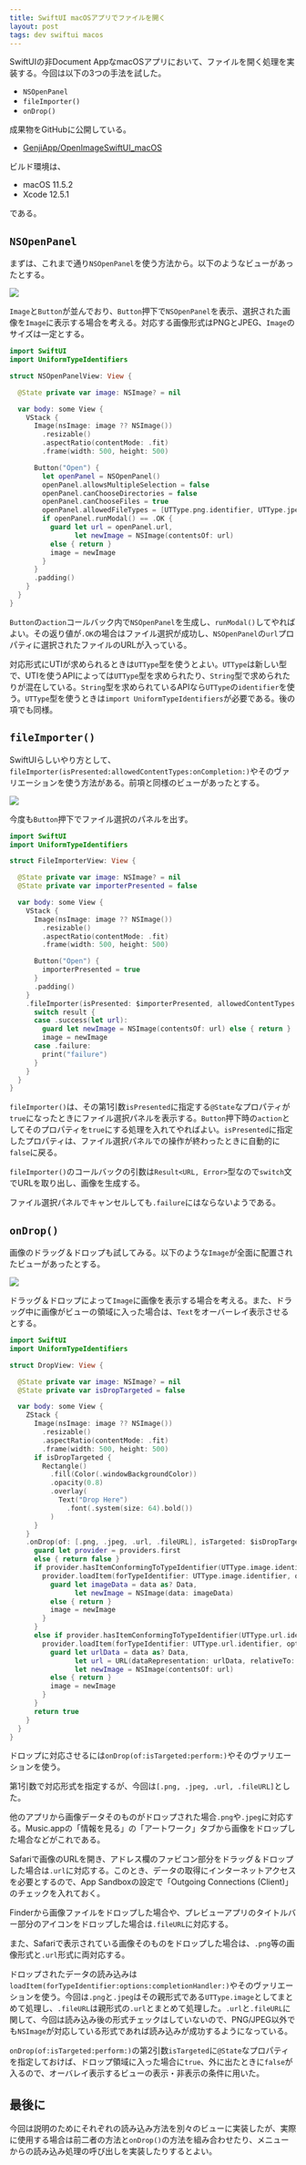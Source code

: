 ```yaml
---
title: SwiftUI macOSアプリでファイルを開く
layout: post
tags: dev swiftui macos
---
```


SwiftUIの非Document AppなmacOSアプリにおいて、ファイルを開く処理を実装する。今回は以下の3つの手法を試した。

- `NSOpenPanel`
- `fileImporter()`
- `onDrop()`

成果物をGitHubに公開している。

- [GenjiApp/OpenImageSwiftUI_macOS](https://github.com/GenjiApp/OpenImageSwiftUI_macOS)

ビルド環境は、

- macOS 11.5.2
- Xcode 12.5.1

である。

## `NSOpenPanel`

まずは、これまで通り`NSOpenPanel`を使う方法から。以下のようなビューがあったとする。

![](/blog/img/20210906/01-view.png)

`Image`と`Button`が並んでおり、`Button`押下で`NSOpenPanel`を表示、選択された画像を`Image`に表示する場合を考える。対応する画像形式はPNGとJPEG、`Image`のサイズは一定とする。

```swift
import SwiftUI
import UniformTypeIdentifiers

struct NSOpenPanelView: View {

  @State private var image: NSImage? = nil

  var body: some View {
    VStack {
      Image(nsImage: image ?? NSImage())
        .resizable()
        .aspectRatio(contentMode: .fit)
        .frame(width: 500, height: 500)

      Button("Open") {
        let openPanel = NSOpenPanel()
        openPanel.allowsMultipleSelection = false
        openPanel.canChooseDirectories = false
        openPanel.canChooseFiles = true
        openPanel.allowedFileTypes = [UTType.png.identifier, UTType.jpeg.identifier]
        if openPanel.runModal() == .OK {
          guard let url = openPanel.url,
                let newImage = NSImage(contentsOf: url)
          else { return }
          image = newImage
        }
      }
      .padding()
    }
  }
}
```

`Button`の`action`コールバック内で`NSOpenPanel`を生成し、`runModal()`してやればよい。その返り値が`.OK`の場合はファイル選択が成功し、`NSOpenPanel`の`url`プロパティに選択されたファイルのURLが入っている。

対応形式にUTIが求められるときは`UTType`型を使うとよい。`UTType`は新しい型で、UTIを使うAPIによっては`UTType`型を求められたり、`String`型で求められたりが混在している。`String`型を求められているAPIなら`UTType`の`identifier`を使う。`UTType`型を使うときは`import UniformTypeIdentifiers`が必要である。後の項でも同様。

## `fileImporter()`

SwiftUIらしいやり方として、`fileImporter(isPresented:allowedContentTypes:onCompletion:)`やそのヴァリエーションを使う方法がある。前項と同様のビューがあったとする。

![](/blog/img/20210906/01-view.png)

今度も`Button`押下でファイル選択のパネルを出す。

```swift
import SwiftUI
import UniformTypeIdentifiers

struct FileImporterView: View {

  @State private var image: NSImage? = nil
  @State private var importerPresented = false

  var body: some View {
    VStack {
      Image(nsImage: image ?? NSImage())
        .resizable()
        .aspectRatio(contentMode: .fit)
        .frame(width: 500, height: 500)

      Button("Open") {
        importerPresented = true
      }
      .padding()
    }
    .fileImporter(isPresented: $importerPresented, allowedContentTypes: [.png, .jpeg]) { result in
      switch result {
      case .success(let url):
        guard let newImage = NSImage(contentsOf: url) else { return }
        image = newImage
      case .failure:
        print("failure")
      }
    }
  }
}
```

`fileImporter()`は、その第1引数`isPresented`に指定する`@State`なプロパティが`true`になったときにファイル選択パネルを表示する。`Button`押下時の`action`としてそのプロパティを`true`にする処理を入れてやればよい。`isPresented`に指定したプロパティは、ファイル選択パネルでの操作が終わったときに自動的に`false`に戻る。

`fileImporter()`のコールバックの引数は`Result<URL, Error>`型なので`switch`文でURLを取り出し、画像を生成する。

ファイル選択パネルでキャンセルしても`.failure`にはならないようである。

## `onDrop()`

画像のドラッグ＆ドロップも試してみる。以下のような`Image`が全面に配置されたビューがあったとする。

![](/blog/img/20210906/02-drop-overlay.gif)

ドラッグ＆ドロップによって`Image`に画像を表示する場合を考える。また、ドラッグ中に画像がビューの領域に入った場合は、`Text`をオーバーレイ表示させるとする。

```swift
import SwiftUI
import UniformTypeIdentifiers

struct DropView: View {

  @State private var image: NSImage? = nil
  @State private var isDropTargeted = false

  var body: some View {
    ZStack {
      Image(nsImage: image ?? NSImage())
        .resizable()
        .aspectRatio(contentMode: .fit)
        .frame(width: 500, height: 500)
      if isDropTargeted {
        Rectangle()
          .fill(Color(.windowBackgroundColor))
          .opacity(0.8)
          .overlay(
            Text("Drop Here")
              .font(.system(size: 64).bold())
          )
      }
    }
    .onDrop(of: [.png, .jpeg, .url, .fileURL], isTargeted: $isDropTargeted) { providers in
      guard let provider = providers.first
      else { return false }
      if provider.hasItemConformingToTypeIdentifier(UTType.image.identifier) {
        provider.loadItem(forTypeIdentifier: UTType.image.identifier, options: nil) { data, error in
          guard let imageData = data as? Data,
                let newImage = NSImage(data: imageData)
          else { return }
          image = newImage
        }
      }
      else if provider.hasItemConformingToTypeIdentifier(UTType.url.identifier) {
        provider.loadItem(forTypeIdentifier: UTType.url.identifier, options: nil) { data, error in
          guard let urlData = data as? Data,
                let url = URL(dataRepresentation: urlData, relativeTo: nil),
                let newImage = NSImage(contentsOf: url)
          else { return }
          image = newImage
        }
      }
      return true
    }
  }
}
```

ドロップに対応させるには`onDrop(of:isTargeted:perform:)`やそのヴァリエーションを使う。

第1引数で対応形式を指定するが、今回は`[.png, .jpeg, .url, .fileURL]`とした。

他のアプリから画像データそのものがドロップされた場合`.png`や`.jpeg`に対応する。Music.appの「情報を見る」の「アートワーク」タブから画像をドロップした場合などがこれである。

Safariで画像のURLを開き、アドレス欄のファビコン部分をドラッグ＆ドロップした場合は`.url`に対応する。このとき、データの取得にインターネットアクセスを必要とするので、App Sandboxの設定で「Outgoing Connections (Client)」のチェックを入れておく。

Finderから画像ファイルをドロップした場合や、プレビューアプリのタイトルバー部分のアイコンをドロップした場合は`.fileURL`に対応する。

また、Safariで表示されている画像そのものをドロップした場合は、`.png`等の画像形式と`.url`形式に両対応する。

ドロップされたデータの読み込みは`loadItem(forTypeIdentifier:options:completionHandler:)`やそのヴァリエーションを使う。今回は`.png`と`.jpeg`はその親形式である`UTType.image`としてまとめて処理し、`.fileURL`は親形式の`.url`とまとめて処理した。`.url`と`.fileURL`に関して、今回は読み込み後の形式チェックはしていないので、PNG/JPEG以外でも`NSImage`が対応している形式であれば読み込みが成功するようになっている。

`onDrop(of:isTargeted:perform:)`の第2引数`isTargeted`に`@State`なプロパティを指定しておけば、ドロップ領域に入った場合に`true`、外に出たときに`false`が入るので、オーバレイ表示するビューの表示・非表示の条件に用いた。

## 最後に

今回は説明のためにそれぞれの読み込み方法を別々のビューに実装したが、実際に使用する場合は前二者の方法と`onDrop()`の方法を組み合わせたり、メニューからの読み込み処理の呼び出しを実装したりするとよい。
